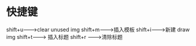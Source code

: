 # 快捷键
shift+u--->clear unused img
shift+m--->插入模板
shift+i--->新建 draw img
shift+t---> 插入标题
shift+r --->清除标题